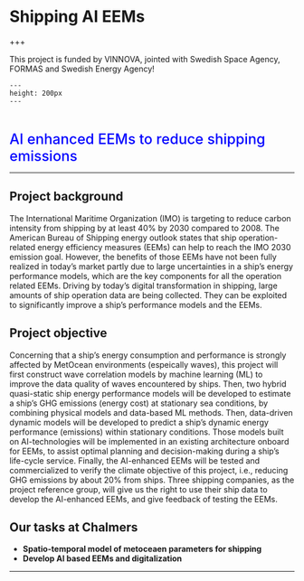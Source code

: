 # Shipping AI EEMs

+++

This project is funded by VINNOVA, jointed with Swedish Space Agency, FORMAS and Swedish Energy Agency! 


```{figure} ./images/aieems.png 
---
height: 200px
---
```

<br />


<span style = "color:blue; font-weight: 500; font-size: 25px;">AI enhanced EEMs to reduce shipping emissions</span>

---


## Project background
The International Maritime Organization (IMO) is targeting to reduce carbon intensity from shipping by at least 40% by 2030 compared to 2008. The American Bureau of Shipping energy outlook states that ship operation-related energy efficiency measures (EEMs) can help to reach the IMO 2030 emission goal. However, the benefits of those EEMs have not been fully realized in today’s market partly due to large uncertainties in a ship’s energy performance models, which are the key components for all the operation related EEMs. Driving by today’s digital transformation in shipping, large amounts of ship operation data are being collected. They can be exploited to significantly improve a ship’s performance models and the EEMs. 


## Project objective
Concerning that a ship’s energy consumption and performance is strongly affected by MetOcean environments (espeically waves), this project will first construct wave correlation models by machine learning (ML) to improve the data quality of waves encountered by ships. Then, two hybrid quasi-static ship energy performance models will be developed to estimate a ship’s GHG emissions (energy cost) at stationary sea conditions, by combining physical models and data-based ML methods. Then, data-driven dynamic models will be developed to predict a ship’s dynamic energy performance (emissions) within stationary conditions. Those models built on AI-technologies will be implemented in an existing architecture onboard for EEMs, to assist optimal planning and decision-making during a ship’s life-cycle service. Finally, the AI-enhanced EEMs will be tested and commercialized to verify the climate objective of this project, i.e., reducing GHG emissions by about 20% from ships. Three shipping companies, as the project reference group, will give us the right to use their ship data to develop the AI-enhanced EEMs, and give feedback of testing the EEMs.



## Our tasks at Chalmers
- **Spatio-temporal model of metoceaen parameters for shipping**
- **Develop AI based EEMs and digitalization**

---

